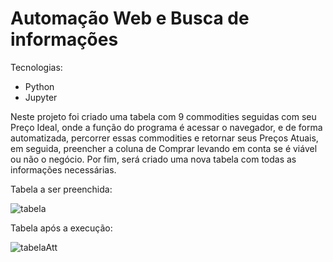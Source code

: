# Automação Web e Busca de informações 

Tecnologias:
- Python
- Jupyter

Neste projeto foi criado uma tabela com 9 commodities seguidas com seu Preço Ideal, onde a função do programa é acessar o navegador, e de forma automatizada, percorrer essas commodities e retornar seus Preços Atuais, em seguida, preencher a coluna de Comprar levando em conta se é viável ou não o negócio. Por fim, será criado uma nova tabela com todas as informações necessárias.


Tabela a ser preenchida:

![tabela](https://github.com/luangoularte/Automacao-Web-e-Busca-de-Infos/assets/116608514/b4dc1156-be4a-45fe-a0b3-fbd9c37be66f)


Tabela após a execução:

![tabelaAtt](https://github.com/luangoularte/Automacao-Web-e-Busca-de-Infos/assets/116608514/2b35c6ae-a33c-4aa8-a941-d3126e513b0f)
